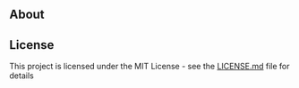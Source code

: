 ## About

## License
This project is licensed under the MIT License - see the [LICENSE.md](https://github.com/DaveRoppo/Cyber-Security/blob/main/LICENSE) file for details
